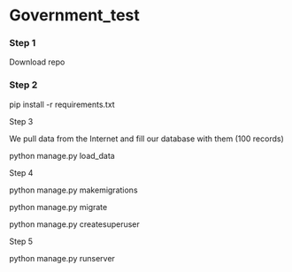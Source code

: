 # Government_test

### **Step 1**

Download repo

### **Step 2**

pip install -r requirements.txt

Step 3

We pull data from the Internet and fill our database with them (100 records)

python manage.py load_data

Step 4

python manage.py makemigrations

python manage.py migrate

python manage.py createsuperuser

Step 5 

python manage.py runserver
